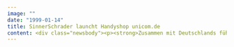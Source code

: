 ```yaml
---
image: ""
date: "1999-01-14"
title: SinnerSchrader launcht Handyshop unicom.de
content: <div class="newsbody"><p><strong>Zusammen mit Deutschlands führender eBusiness-Agentur, SinnerSchrader interactive marketing, baut die Telefongesellschaft TALKLINE mit neuen Produkten und Serviceleistungen das Web zum Profitcenter aus.</strong></p><p>Für TALKLINE ist dieser Schritt von besonderer strategischer Bedeutung, denn im Internet werden die Bereiche Festnetz, Mobilfunk und Online unter dem Stichwort "Konvergenz" noch dieses Jahr zusammenlaufen. "TALKLINE wird über sein Online-Engagement zum Vorreiter einer neuen Dienstleistungskultur im Bereich Telekommunikation werden", gibt Dirk Reupke, Vorsitzender der Geschäftsführung von TALKLINE, die Richtung an. Dieses Jahr könnte aber insgesamt zum Schlüsseljahr für den Bereich Telekommunikation werden. Oliver Sinner von SinnerSchrader ist überzeugt, daß der Knoten bereits geplatzt ist&#58; "Das Internet ist ausreichend verbreitet, technisch ausgereift und dank seiner kommunikationsfreudigen Nutzerschaft geradezu prädestiniert für neue und vor allem intelligente Telekommunikationsdienstleistungen."</p><p>Den Anfang macht TALKLINE mit dem frisch gestarteten Handyshop unicom.de (www.unicom.de), mit dem das Unternehmen erstmals Mobilfunkkunden mit Geräten und Tarifverträgen direkt über das Web bedient. Online-Nutzer profitieren dabei unmittelbar vom digitalen Vertrieb, denn die erzielten Kostenersparnisse werden als Preisvorteil an den Kunden weitergegeben. Und weil das Internet für Anbieter wie Kunde effizient und kostensparend ist, werden attraktivere Konditionen als im stationären Handel angeboten.</p><p>Der Shop wurde von der Internetagentur SinnerSchrader konzipiert und umgesetzt - die Hamburger haben sich auf die Entwicklung transaktionsorientierter Webauftritte spezialisiert und bereits für Firmen wie Europcar, Libri.de, ricardo.de und Deutsche Bank erfolgreiche eBusiness-Anwendungen am Markt etabliert. Der Handyshop wurde für eine medienaffine Zielgruppe konzipiert, die sich schnell und umfassend über das Thema Mobilfunk informieren will. Denn anders als im klassischen Handel kann der Kunde im Internet selbst bestimmen, welche Kriterien ihm bei der Produktsuche wichtig sind. "Nur wer flexibel auf die Wünsche seines Online-Kunden eingeht, hat ein konkurrenzfähiges eBusiness-Angebot. Das gilt gerade für beratungsintensive Produkte wie aus dem Mobilfunk", erklärt Marcel Bieg, Projektleiter bei SinnerSchrader, die hohen Maßstäbe für den Handyshop. Denn Online-Shoppen soll Spaß machen und die Leistungsfähigkeit der Produkte erlebbar sein - fast so, als hätte man das Handy in der Hand.</p><p><a class="news-backlink" href="/de/"><svg class="svg-ico svg-ico--arrow-left"><use xlink&#58;href="#arrow-down"></use></svg>Zurück zur Presse Übersicht</a></p></div>
---
```

